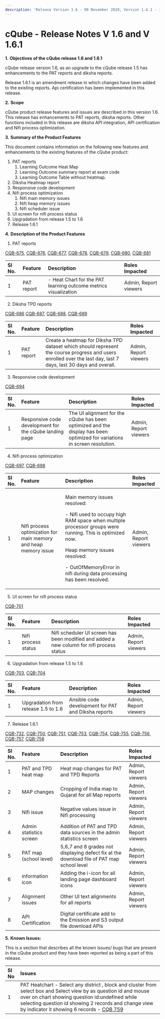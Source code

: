 ```yaml
---
description: 'Release Version 1.6 - 06 November 2020, Version 1.6.1 - 13 November 2020'
---
```


# cQube - Release Notes V 1.6 and V 1.6.1

 **1.**           **Objectives of the cQube release 1.6 and 1.6.1**

cQube release version 1.6, as an upgrade to the cQube release 1.5 has enhancements to the PAT reports and diksha reports.

Release 1.6.1 is an amendment release in which changes have been added to the existing reports. Api certification has been implemented in this release.

**2.**           **Scope**

cQube product release features and issues are described in this version 1.6. This release has enhancements to PAT reports, diksha reports. Other functions included in this release are diksha API integration, API certification and Nifi process optimization.

**3.**           **Summary of the Product Features** 

This document contains information on the following new features and enhancements to the existing features of the cQube product:

1. PAT reports
   1. Learning Outcome Heat Map
   2. Learning Outcome summary report at exam code
   3. Learning Outcome Table without heatmap.
2. Diksha Heatmap report
3. Responsive code development
4. Nifi process optimization
   1. Nifi main memory issues
   2. Nifi heap memory issues
   3. Nifi scheduler issue
5. UI screen for nifi process status
6. Upgradation from release 1.5 to 1.6
7. Release 1.6.1

**4.**           **Description of the Product Features**

1. PAT reports

[CQB-675](https://project-sunbird.atlassian.net/browse/CQB-675), [CQB-676](https://project-sunbird.atlassian.net/browse/CQB-676), [CQB-677](https://project-sunbird.atlassian.net/browse/CQB-677), [CQB-678](https://project-sunbird.atlassian.net/browse/CQB-678), [CQB-679](https://project-sunbird.atlassian.net/browse/CQB-679), [CQB-680](https://project-sunbird.atlassian.net/browse/CQB-680), [CQB-681](https://project-sunbird.atlassian.net/browse/CQB-681)

| Sl No. | Feature | Description | Roles Impacted |
| :--- | :--- | :--- | :--- |
| 1 | PAT report | - Heat Chart for the PAT learning outcome metrics visualization | Admin, Report viewers |

2. Diksha TPD reports 

[CQB-686](https://project-sunbird.atlassian.net/browse/CQB-686) [CQB-687](https://project-sunbird.atlassian.net/browse/CQB-687), [CQB-688](https://project-sunbird.atlassian.net/browse/CQB-688), [CQB-689](https://project-sunbird.atlassian.net/browse/CQB-689)

| Sl No. | Feature | Description | Roles Impacted |
| :--- | :--- | :--- | :--- |
| 1 | PAT report | Create a heatmap for Diksha TPD dataset which should represent the course progress and users enrolled over the last day, last 7 days, last 30 days and overall. | Admin, Report viewers |

3. Responsive code development 

[CQB-694](https://project-sunbird.atlassian.net/browse/CQB-694)

| Sl No. | Feature | Description | Roles Impacted |
| :--- | :--- | :--- | :--- |
| 1 | Responsive code development for the cQube landing page | The UI alignment for the cQube has been optimized and the display has been optimized for variations in screen resolution. | Admin, Report viewers |

4. Nifi process optimization

[CQB-697](https://project-sunbird.atlassian.net/browse/CQB-697), [CQB-698](https://project-sunbird.atlassian.net/browse/CQB-698)

<table>
  <thead>
    <tr>
      <th style="text-align:left">Sl No.</th>
      <th style="text-align:left">Feature</th>
      <th style="text-align:left">Description</th>
      <th style="text-align:left">Roles Impacted</th>
    </tr>
  </thead>
  <tbody>
    <tr>
      <td style="text-align:left">1</td>
      <td style="text-align:left">Nifi process optimization for main memory and heap memory issue</td>
      <td
      style="text-align:left">
        <p>Main memory issues resolved:</p>
        <p>- Nifi used to occupy high RAM space when multiple processor groups were
          running. This is optimized now.</p>
        <p>Heap memory issues resolved:</p>
        <p>- OutOfMemoryError in nifi during data processing has been resolved.</p>
        </td>
        <td style="text-align:left">Admin, Report viewers</td>
    </tr>
  </tbody>
</table>

5. UI screen for nifi process status

[CQB-701](https://project-sunbird.atlassian.net/browse/CQB-701)

| Sl No. | Feature | Description | Roles Impacted |
| :--- | :--- | :--- | :--- |
| 1 | Nifi process status | Nifi scheduler UI  screen has been modified and added a new column for nifi process status | Admin, Report viewers |

6. Upgradation from release 1.5 to 1.6

[CQB-703,](https://project-sunbird.atlassian.net/browse/CQB-703) [CQB-704](https://project-sunbird.atlassian.net/browse/CQB-704)

| Sl No. | Feature | Description | Roles Impacted |
| :--- | :--- | :--- | :--- |
| 1 | Upgradation from release 1.5 to 1.6 | Ansible code development for PAT and Diksha reports | Admin, Report viewers |

7. Release 1.6.1

[CQB-732,](https://project-sunbird.atlassian.net/browse/CQB-732) [CQB-750](https://project-sunbird.atlassian.net/browse/CQB-750), [CQB-751](https://project-sunbird.atlassian.net/browse/CQB-751), [CQB-753](https://project-sunbird.atlassian.net/browse/CQB-753), [CQB-754,](https://project-sunbird.atlassian.net/browse/CQB-754) [CQB-755](https://project-sunbird.atlassian.net/browse/CQB-755), [CQB-756,](https://project-sunbird.atlassian.net/browse/CQB-756) [CQB-757](https://project-sunbird.atlassian.net/browse/CQB-757), [CQB-758](https://project-sunbird.atlassian.net/browse/CQB-758)

| Sl No. | Feature | Description | Roles Impacted |
| :--- | :--- | :--- | :--- |
| 1 | PAT and TPD heat map | Heat map changes for PAT and TPD Reports                  | Admin, Report viewers |
| 2 | MAP changes | Cropping of India map to Gujarat for all Map reports | Admin, Report viewers |
| 3 | Nifi issue | Negative values issue in Nifi processing | Admin, Report viewers |
| 4 | Admin statistics screen | Addition of PAT and TPD data sources in the admin statistics screen     | Admin, Report viewers |
| 5 | PAT map \(school level\) | 5,6,7 and 8 grades not displaying defect fix at the download file of PAT map school level | Admin, Report viewers |
| 6 | information icon | Adding the i-icon for all landing page dashboard icons          | Admin, Report viewers |
| 7 | Alignment issues | Other UI text alignments for all reports                         | Admin, Report viewers |
| 8 | API Certification | Digital certificate add to the Emission and S3 output file download APIs |  |

**5.**           **Known Issues:**

This is a section that describes all the known issues/ bugs that are present in the cQube product and they have been reported as being a part of this release.

| Sl No | Issues |
| :--- | :--- |
| 1 | PAT Heatchart - Select any district , block and cluster from select box and Select view by as question id  and mouse over on chart showing question id:undefined while selecting question id showing 2 records and change view by indicator it showing 6 records - [CQB 759](https://project-sunbird.atlassian.net/browse/CQB-759) |

